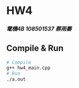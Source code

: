 # HW4
##### 電機4B 108501537 蔡雨蓁

## Compile & Run
```sh
# Compile
g++ hw4_main.cpp
# Run
./a.out
```
